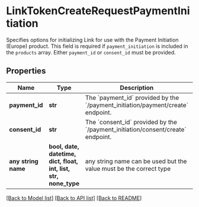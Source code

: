 # LinkTokenCreateRequestPaymentInitiation

Specifies options for initializing Link for use with the Payment Initiation (Europe) product. This field is required if `payment_initiation` is included in the `products` array. Either `payment_id` or `consent_id` must be provided.

## Properties
Name | Type | Description | Notes
------------ | ------------- | ------------- | -------------
**payment_id** | **str** | The &#x60;payment_id&#x60; provided by the &#x60;/payment_initiation/payment/create&#x60; endpoint. | [optional] 
**consent_id** | **str** | The &#x60;consent_id&#x60; provided by the &#x60;/payment_initiation/consent/create&#x60; endpoint. | [optional] 
**any string name** | **bool, date, datetime, dict, float, int, list, str, none_type** | any string name can be used but the value must be the correct type | [optional]

[[Back to Model list]](../README.md#documentation-for-models) [[Back to API list]](../README.md#documentation-for-api-endpoints) [[Back to README]](../README.md)


